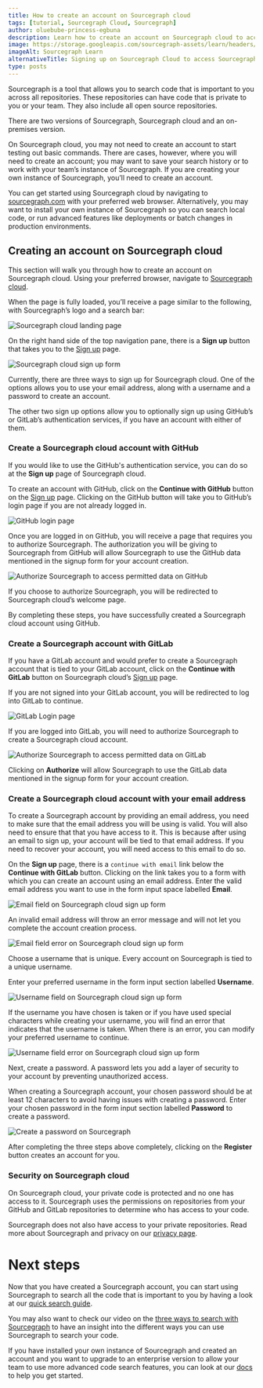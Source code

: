 ```yaml
---
title: How to create an account on Sourcegraph cloud
tags: [tutorial, Sourcegraph Cloud, Sourcegraph]
author: oluebube-princess-egbuna
description: Learn how to create an account on Sourcegraph cloud to access advanced features of Sourcegraph.
image: https://storage.googleapis.com/sourcegraph-assets/learn/headers/sourcegraph-learn-header-2.png
imageAlt: Sourcegraph Learn
alternativeTitle: Signing up on Sourcegraph Cloud to access Sourcegraph's advanced features.
type: posts
---
```



Sourcegraph is a tool that allows you to search code that is important to you across all repositories. These repositories can have code that is private to you or your team. They also include all open source repositories.

There are two versions of Sourcegraph, Sourcegraph cloud and an on-premises version.

On Sourcegraph cloud, you may not need to create an account to start testing out basic commands. There are cases, however, where you will need to create an account; you may want to save your search history or to work with your team’s instance of Sourcegraph.
If you are creating your own instance of Sourcegraph, you’ll need to create an account.

You can get started using Sourcegraph cloud by navigating to [sourcegraph.com](https://sourcegraph.com/) with your preferred web browser. Alternatively, you may want to install your own instance of Sourcegraph so you can search local code, or run advanced features like deployments or batch changes in production environments.

## Creating an account on Sourcegraph cloud

This section will walk you through how to create an account on Sourcegraph cloud. Using your preferred browser, navigate to [Sourcegraph cloud](https://sourcegraph.com/search).

When the page is fully loaded, you’ll receive a page similar to the following, with Sourcegraph’s logo and a search bar:

![Sourcegraph cloud landing page](https://storage.googleapis.com/sourcegraph-assets/learn/tutorial-images/sourcegraph-cloud-landing.png)

On the right hand side of the top navigation pane, there is a **Sign up** button that takes you to the [Sign up](https://sourcegraph.com/sign-up) page.

![Sourcegraph cloud sign up form](https://storage.googleapis.com/sourcegraph-assets/learn/tutorial-images/sourcegraph-cloud-signup-landing.png)

Currently, there are three ways to sign up for Sourcegraph cloud. One of the options allows you to use your email address, along with a username and a password to create an account.

The other two sign up options allow you to optionally sign up using GitHub’s or GitLab’s authentication services, if you have an account with either of them.

### Create a Sourcegraph cloud account with GitHub

If you would like to use the GitHub's authentication service, you can do so at the  **Sign up** page of Sourcegraph cloud.

To create an account with GitHub, click on the **Continue with GitHub** button on the [Sign up](https://sourcegraph.com/sign-up) page. Clicking on the GitHub button will take you to GitHub’s login page if you are not already logged in.

![GitHub login page](https://storage.googleapis.com/sourcegraph-assets/learn/tutorial-images/github-login-to-access-sourcegraph.png)

Once you are logged in on GitHub,  you will receive  a page that requires you to authorize Sourcegraph. The authorization you will be giving to Sourcegraph from GitHub will allow Sourcegraph to use the GitHub data mentioned in the signup form for your account creation.

![Authorize Sourcegraph to access permitted data on GitHub](https://storage.googleapis.com/sourcegraph-assets/learn/tutorial-images/authorise-sourcegraph-on-github.png)

If you choose to authorize Sourcegraph, you will be redirected to Sourcegraph cloud’s welcome page.

By completing these steps, you have successfully created a Sourcegraph cloud account using GitHub.

### Create a Sourcegraph account with GitLab

If you have a GitLab account and would prefer to create a Sourcegraph account that is tied to your GitLab account, click on the **Continue with GitLab** button on Sourcegraph cloud’s [Sign up](https://sourcegraph.com/sign-up) page.

If you are not signed into your GitLab account, you will be redirected to log into GitLab to continue.

![GitLab Login page](https://storage.googleapis.com/sourcegraph-assets/learn/tutorial-images/gitlab-login.png)

If you are logged into GitLab, you will need to authorize Sourcegraph to create a Sourcegraph cloud account.

![Authorize Sourcegraph to access permitted data on GitLab](https://storage.googleapis.com/sourcegraph-assets/learn/tutorial-images/authorize-sourcegraph-on-gitlab.png)

Clicking on **Authorize**  will allow Sourcegraph to use the GitLab data mentioned in the signup form for your account creation.

### Create a Sourcegraph cloud account with your email address

To create a Sourcegraph account by providing an email address, you need to make sure that the email address you will be using is valid. You will also need to ensure that that you have access to it. This is because after using an email to sign up, your account will be tied to that email address. If you need to recover your account, you will need access to this email to do so.

On the **Sign up** page, there is a `continue with email` link below the **Continue with GitLab** button.
Clicking on the link takes you to a form with which you can create an account using an email address. Enter the valid email address you want to use in the form input space labelled **Email**.

![Email field on Sourcegraph cloud sign up form](https://storage.googleapis.com/sourcegraph-assets/learn/tutorial-images/sourcegraph-cloud-signup-email-field.png)

An invalid email address will throw an error message and will not let you complete the account creation process.

![Email field error on Sourcegraph cloud sign up form](https://storage.googleapis.com/sourcegraph-assets/learn/tutorial-images/sourcegraph-cloud-email-field-error.png)

Choose a username that is unique. Every account on Sourcegraph is tied to a unique username.

Enter your preferred username in the form input section labelled **Username**.

![Username field on Sourcegraph cloud sign up form](https://storage.googleapis.com/sourcegraph-assets/learn/tutorial-images/username-field-sourcegraph-signup-form.png)

If the username you have chosen is taken or if you have used special characters while creating your username, you will find an error that indicates that the username is taken. When there is an error, you can modify your preferred username to continue.

![Username field error on Sourcegraph cloud sign up form](https://storage.googleapis.com/sourcegraph-assets/learn/tutorial-images/username-field-error-sourcegraph-signup-form.png)

Next, create a password. A password lets you add a layer of security to your account by preventing unauthorized access.

When creating a Sourcegraph account, your chosen password should be at least 12 characters to avoid having issues with creating a password. Enter your chosen password in the form input section labelled **Password** to create a password.

![Create a password on Sourcegraph](https://storage.googleapis.com/sourcegraph-assets/learn/tutorial-images/password-field-sourcegraph-signup-form.png)

After completing the three steps above completely, clicking on the **Register** button creates an account for you.

### Security on Sourcegraph cloud
On Sourcegraph cloud, your private code is protected and no one has access to it. Sourcegraph uses the permissions on repositories from your GitHub and GitLab repositories to determine who has access to your code.

Sourcegraph does not also have access to your private repositories. Read more about Sourcegraph and privacy on our [privacy page](https://about.sourcegraph.com/privacy/).

# Next steps

Now that you have created a Sourcegraph account, you can start using Sourcegraph to search all the code that is important to you by having a look at our [quick search guide](https://learn.sourcegraph.com/sourcegraph-cheat-sheet).

You may also want to check our video on the [three ways to search with Sourcegraph](http://learn.sourcegraph.com/three-ways-to-search-video) to have an insight into the different ways you can use Sourcegraph to search your code.

If you have installed your own instance of Sourcegraph and created an account and you want to upgrade to an enterprise version to allow your team to use more advanced code search features, you can look at our [docs](https://docs.sourcegraph.com) to help you get started.
